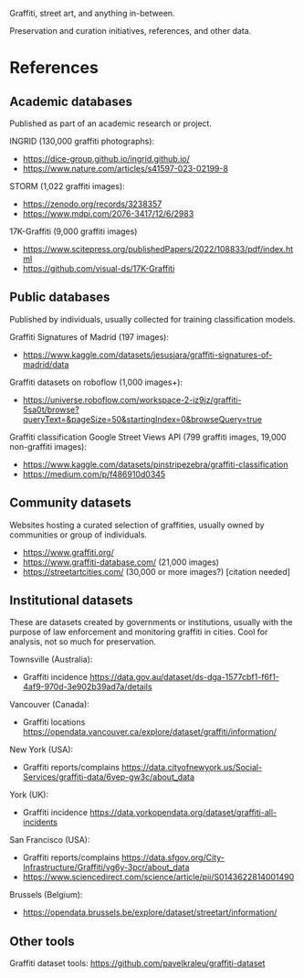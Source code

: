 Graffiti, street art, and anything in-between. 

Preservation and curation initiatives, references, and other data.

# References

## Academic databases
Published as part of an academic research or project.

INGRID (130,000 graffiti photographs): 
  - https://dice-group.github.io/ingrid.github.io/ 
  - https://www.nature.com/articles/s41597-023-02199-8

STORM (1,022 graffiti images):
  - https://zenodo.org/records/3238357
  - https://www.mdpi.com/2076-3417/12/6/2983

17K-Graffiti (9,000 graffiti images)
  - https://www.scitepress.org/publishedPapers/2022/108833/pdf/index.html
  - https://github.com/visual-ds/17K-Graffiti

## Public databases
Published by individuals, usually collected for training classification models.

Graffiti Signatures of Madrid (197 images):
  - https://www.kaggle.com/datasets/jesusjara/graffiti-signatures-of-madrid/data

Graffiti datasets on roboflow (1,000 images+):
  - https://universe.roboflow.com/workspace-2-iz9jz/graffiti-5sa0t/browse?queryText=&pageSize=50&startingIndex=0&browseQuery=true

Graffiti classification Google Street Views API (799 graffiti images, 19,000 non-graffiti images):
  - https://www.kaggle.com/datasets/pinstripezebra/graffiti-classification
  - https://medium.com/p/f486910d0345

## Community datasets
Websites hosting a curated selection of graffities, usually owned by communities or group of individuals.

- https://www.graffiti.org/
- https://www.graffiti-database.com/ (21,000 images)
- https://streetartcities.com/ (30,000 or more images?) [citation needed]

## Institutional datasets
These are datasets created by governments or institutions, usually with the purpose of law enforcement and monitoring graffiti in cities.
Cool for analysis, not so much for preservation.

Townsville (Australia): 
  - Graffiti incidence https://data.gov.au/dataset/ds-dga-1577cbf1-f6f1-4af9-970d-3e902b39ad7a/details
    
Vancouver (Canada):
  - Graffiti locations https://opendata.vancouver.ca/explore/dataset/graffiti/information/
    
New York (USA):
  - Graffiti reports/complains https://data.cityofnewyork.us/Social-Services/graffiti-data/6vep-gw3c/about_data
    
York (UK):
  - Graffiti incidence https://data.yorkopendata.org/dataset/graffiti-all-incidents
    
San Francisco (USA):
  - Graffiti reports/complains https://data.sfgov.org/City-Infrastructure/Graffiti/vg6y-3pcr/about_data
  - https://www.sciencedirect.com/science/article/pii/S0143622814001490

Brussels (Belgium):
  - https://opendata.brussels.be/explore/dataset/streetart/information/

## Other tools

Graffiti dataset tools: https://github.com/pavelkraleu/graffiti-dataset
